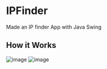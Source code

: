 # IPFinder
Made an IP finder App with Java Swing
## How it Works
![image](https://github.com/urvihp1001/IPFinder/assets/128279752/bbabce37-1f9c-42fc-9b71-74c9b5168083)
![image](https://github.com/urvihp1001/IPFinder/assets/128279752/bef2e4bf-03c6-40a1-96f7-ce3f3d1fc4c6)

